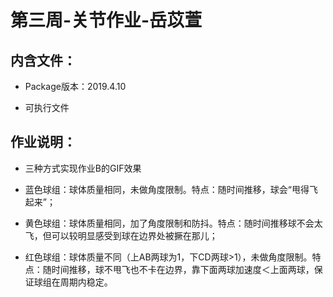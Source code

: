 # 第三周-关节作业-岳苡萱

## 内含文件：

 * Package版本：2019.4.10
  
 * 可执行文件
  
## 作业说明：

 * 三种方式实现作业B的GIF效果
 
  * 蓝色球组：球体质量相同，未做角度限制。特点：随时间推移，球会“甩得飞起来”；
  
  * 黄色球组：球体质量相同，加了角度限制和防抖。特点：随时间推移球不会太飞，但可以较明显感受到球在边界处被撅在那儿；
  
  * 红色球组：球体质量不同（上AB两球为1，下CD两球>1），未做角度限制。特点：随时间推移，球不甩飞也不卡在边界，靠下面两球加速度＜上面两球，保证球组在周期内稳定。

